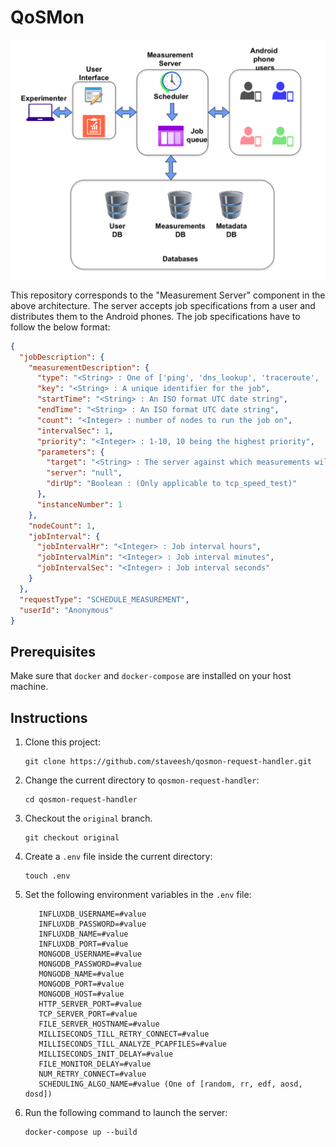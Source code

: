 # QoSMon

![Architecture](architecture.png)

This repository corresponds to the "Measurement Server" component in the above architecture. The server accepts job
specifications from a user and distributes them to the Android phones. The job specifications have to follow the below
format:

```json
{
  "jobDescription": {
    "measurementDescription": {
      "type": "<String> : One of ['ping', 'dns_lookup', 'traceroute', 'http', 'tcp_speed_test']",
      "key": "<String> : A unique identifier for the job",
      "startTime": "<String> : An ISO format UTC date string",
      "endTime": "<String> : An ISO format UTC date string",
      "count": "<Integer> : number of nodes to run the job on",
      "intervalSec": 1,
      "priority": "<Integer> : 1-10, 10 being the highest priority",
      "parameters": {
        "target": "<String> : The server against which measurements will be run. Example : www.google.com",
        "server": "null",
        "dirUp": "Boolean : (Only applicable to tcp_speed_test)"
      },
      "instanceNumber": 1
    },
    "nodeCount": 1,
    "jobInterval": {
      "jobIntervalHr": "<Integer> : Job interval hours",
      "jobIntervalMin": "<Integer> : Job interval minutes",
      "jobIntervalSec": "<Integer> : Job interval seconds"
    }
  },
  "requestType": "SCHEDULE_MEASUREMENT",
  "userId": "Anonymous"
}
```

## Prerequisites

Make sure that `docker` and `docker-compose` are installed on your host machine.

## Instructions

1. Clone this project:
   ```
   git clone https://github.com/staveesh/qosmon-request-handler.git
   ```

2. Change the current directory to `qosmon-request-handler`:
   ```
   cd qosmon-request-handler
   ```

3. Checkout the `original` branch.
   ```
   git checkout original
   ```

4. Create a `.env` file inside the current directory:

   ```
   touch .env
   ```

5. Set the following environment variables in the `.env` file:

   ```
      INFLUXDB_USERNAME=#value
      INFLUXDB_PASSWORD=#value
      INFLUXDB_NAME=#value
      INFLUXDB_PORT=#value
      MONGODB_USERNAME=#value
      MONGODB_PASSWORD=#value
      MONGODB_NAME=#value
      MONGODB_PORT=#value
      MONGODB_HOST=#value
      HTTP_SERVER_PORT=#value
      TCP_SERVER_PORT=#value
      FILE_SERVER_HOSTNAME=#value
      MILLISECONDS_TILL_RETRY_CONNECT=#value
      MILLISECONDS_TILL_ANALYZE_PCAPFILES=#value
      MILLISECONDS_INIT_DELAY=#value
      FILE_MONITOR_DELAY=#value
      NUM_RETRY_CONNECT=#value
      SCHEDULING_ALGO_NAME=#value (One of [random, rr, edf, aosd, dosd])
   ```

6. Run the following command to launch the server:
   ```
   docker-compose up --build
   ```